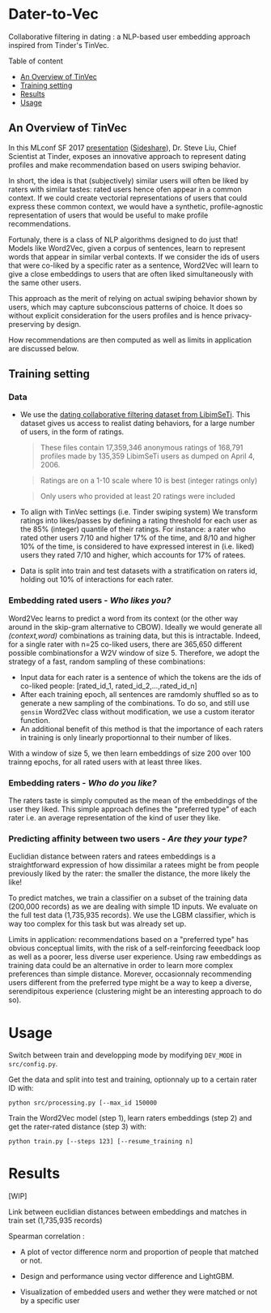 # Dater-to-Vec
Collaborative filtering in dating : a NLP-based user embedding approach inspired from Tinder's TinVec.

Table of content
- [An Overview of TinVec ](#overview)
- [Training setting](#setting)
- [Results](#results)
- [Usage](#usage)


## An Overview of TinVec
<a name="overview"/>

In this MLconf SF 2017 [presentation](https://www.youtube.com/watch?v=j2rfLFYYdfM) ([Sideshare](https://fr.slideshare.net/SessionsEvents/dr-steve-liu-chief-scientist-tinder-at-mlconf-sf-2017)), Dr. Steve Liu, Chief Scientist at Tinder, exposes an innovative approach to represent dating profiles and make recommendation based on users swiping behavior.

In short, the idea is that (subjectively) similar users will often be liked by raters with similar tastes: rated users hence ofen appear in a common context. If we could create vectorial representations of users that could express these common context, we would have a synthetic, profile-agnostic representation of users that would be useful to make profile recommendations.

Fortunaly, there is a class of NLP algorithms designed to do just that! Models like Word2Vec, given a corpus of sentences, learn to represent words that appear in similar verbal contexts. If we consider the ids of users that were co-liked by a specific rater as a sentence, Word2Vec will learn to give a close embeddings to users that are often liked simultaneously with the same other users.

This approach as the merit of relying on actual swiping behavior shown by users, which may capture subconscious patterns of choice. It does so without explicit consideration for the users profiles and is hence privacy-preserving by design.

How recommendations are then computed as well as limits in application are discussed below.

## Training setting
<a name="setting"/>

### Data
- We use the [dating collaborative filtering dataset from LibimSeTi](http://www.occamslab.com/petricek/data/). This dataset gives us access to realist dating behaviors, for a large number of users, in the form of ratings.

    > These files contain 17,359,346 anonymous ratings of 168,791 profiles made by 135,359 LibimSeTi users as dumped on April 4, 2006.

    > Ratings are on a 1-10 scale where 10 is best (integer ratings only)

    > Only users who provided at least 20 ratings were included

- To align with TinVec settings (i.e. Tinder swiping system) We transform ratings into likes/passes by defining a rating threshold for each user as the 85% (integer) quantile of their ratings. For instance: a rater who rated other users 7/10 and higher 17% of the time, and 8/10 and higher 10% of the time, is considered to have expressed interest in (i.e. liked) users they rated 7/10 and higher, which accounts for 17% of ratees.
- Data is split into train and test datasets with a stratification on raters id, holding out 10% of interactions for each rater.

### Embedding rated users - *Who likes you?*

Word2Vec learns to predict a word from its context (or the other way around in the skip-gram alternative to CBOW). Ideally we would generate all *(context,word)* combinations as training data, but this is intractable. Indeed, for a single rater with n=25 co-liked users, there are 365,650 different possible combinationsfor a W2V window of size 5. Therefore, we adopt the  strategy of a fast, random sampling of these combinations:
- Input data for each rater is a sentence of which the tokens are the ids of co-liked people: [rated_id_1, rated_id_2,...,rated_id_n]
- After each training epoch, all sentences are ramdomly shuffled so as to generate a new sampling of the combinations. To do so, and still use `gensim` Word2Vec class without modification, we use a custom iterator function.
- An additional benefit of this method is that the importance of each raters in training is only linearly proportionnal to their number of likes.

With a window of size 5, we then learn embeddings of size 200 over 100 trainng epochs, for all rated users with at least three likes.

### Embedding raters - *Who do you like?*

The raters taste is simply computed as the mean of the embeddings of the user they liked. This simple approach defines the "preferred type" of each rater i.e. an average representation of the kind of user they like.

### Predicting affinity between two users - *Are they your type?*

Euclidian distance between raters and ratees embeddings is a straightforward expression of how dissimilar a ratees might be from people previously liked by the rater: the smaller the distance, the more likely the like!

To predict matches, we train a classifier on a subset of the training data (200,000 records) as we are dealing with simple 1D inputs. We evaluate on the full test data (1,735,935 records). We use the LGBM classifier, which is way too complex for this task but was already set up.

Limits in application: recommendations based on a "preferred type" has obvious conceptual limits, with the risk of a self-reinforcing feeedback loop as well as a poorer, less diverse user experience.
Using raw embeddings as training data could be an alternative in order to learn more complex preferences than simple distance. Morever, occasionnaly recommending users different from the preferred type might be a way to keep a diverse, serendipitous experience (clustering might be an interesting approach to do so).



# Usage
<a name="usage"/>


Switch between train and developping mode by modifying `DEV_MODE` in `src/config.py`.

Get the data and split into test and training, optionnaly up to a certain rater ID with:

    python src/processing.py [--max_id 150000

Train the Word2Vec model (step 1), learn raters embeddings (step 2) and get the rater-rated distance (step 3) with:

    python train.py [--steps 123] [--resume_training n]


# Results
<a name="overview"/>

[WIP]

Link between euclidian distances between embeddings and matches in train set (1,735,935 records)

Spearman correlation :

- A plot of vector difference norm and proportion of people that matched or not.

- Design and performance using vector difference and LightGBM.

- Visualization of embedded users and wether they were matched or not by a specific user
